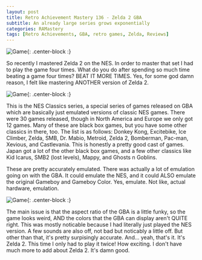 ```yaml
---
layout: post
title: Retro Achievement Mastery 136 - Zelda 2 GBA
subtitle: An already large series grows exponentially
categories: RAMastery
tags: [Retro Achievements, GBA, retro games, Zelda, Reviews]
---
```



![Game](https://imgur.com/nhxROW6.png){: .center-block :}

So recently I mastered Zelda 2 on the NES. In order to master that set I had to play the game four times. What do you do after spending so much time beating a game four times? BEAT IT MORE TIMES. Yes, for some god damn reason, I felt like mastering ANOTHER version of Zelda 2.

![Game](https://imgur.com/ynqbaIl.png){: .center-block :}

This is the NES Classics series, a special series of games released on GBA which are basically just emulated versions of classic NES games. There were 30 games released, though in North America and Europe we only got 12 games. Many of these are black box games, but you have some other classics in there, too. The list is as follows: Donkey Kong, Excitebike, Ice Climber, Zelda, SMB, Dr. Mabio, Metroid, Zelda 2, Bomberman, Pac-man, Xevious, and Castlevania. This is honestly a pretty good cast of games. Japan got a lot of the other black box games, and a few other classics like Kid Icarus, SMB2 (lost levels), Mappy, and Ghosts n Goblins.

These are pretty accurately emulated. There was actually a lot of emulation going on with the GBA. It could emulate the NES, and it could ALSO emulate the original Gameboy and Gameboy Color. Yes, emulate. Not like, actual hardware, emulation.

![Game](https://imgur.com/LE8Fu3J.png){: .center-block :}


The main issue is that the aspect ratio of the GBA is a little funky, so the game looks weird, AND the colors that the GBA can display aren't QUITE right. This was mostly noticable because I had literally just played the NES version. A few sounds are also off, not bad but noticably a little off. But other than that, it's pretty surpisingly accurate. And... yeah, that's it. It's Zelda 2. This time I only had to play it twice! How exciting. I don't have much more to add about Zelda 2. It's damn good.